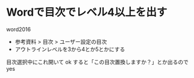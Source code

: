 # Wordで目次でレベル4以上を出す
word2016

- 参考資料 > 目次 > ユーザー設定の目次
- アウトラインレベルを3から4とか5とかにする

目次選択中にこれ開いて ok すると「この目次置換しますか？」とか出るのでyes
